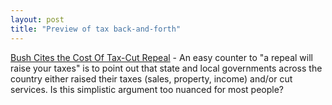 ```yaml
---
layout: post
title: "Preview of tax back-and-forth"
---
```




<a href="http://www.washingtonpost.com/wp-dyn/articles/A21415-2003Jun22.html?nav=hptoc_p">Bush Cites the Cost Of Tax-Cut Repeal</a> - An easy counter to "a repeal will raise your taxes" is to point out that state and local governments across the country either raised their taxes (sales, property, income) and/or cut services. Is this simplistic argument too nuanced for most people?



